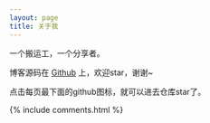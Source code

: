 ```yaml
---
layout: page
title: 关于我 
---
```


一个搬运工，一个分享者。

<p> 

博客源码在 <a target="_blank" href='https://github.com/puluwen/puluwen.github.io'>Github</a> 上，欢迎star，谢谢~

点击每页最下面的github图标，就可以进去仓库star了。

<p> 

<p> 

<p> 


{% include comments.html %}

